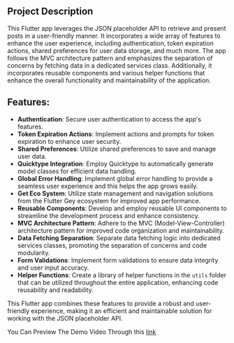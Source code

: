 ## Project Description
This Flutter app leverages the JSON placeholder API to retrieve and present posts in a user-friendly manner. It incorporates a wide array of features to enhance the user experience, including authentication, token expiration actions, shared preferences for user data storage, and much more. The app follows the MVC architecture pattern and emphasizes the separation of concerns by fetching data in a dedicated services class. Additionally, it incorporates reusable components and various helper functions that enhance the overall functionality and maintainability of the application.

## Features:
- **Authentication**: Secure user authentication to access the app's features.
- **Token Expiration Actions**: Implement actions and prompts for token expiration to enhance user security.
- **Shared Preferences**: Utilize shared preferences to save and manage user data.
- **Quicktype Integration**: Employ Quicktype to automatically generate model classes for efficient data handling.
- **Global Error Handling**: Implement global error handling to provide a seamless user experience and this helps the app grows easily.
- **Get Eco System**: Utilize state management and navigation solutions from the Flutter Gey ecosystem for improved app performance.
- **Reusable Components**: Develop and employ reusable UI components to streamline the development process and enhance consistency.
- **MVC Architecture Pattern**: Adhere to the MVC (Model-View-Controller) architecture pattern for improved code organization and maintainability.
- **Data Fetching Separation**: Separate data fetching logic into dedicated services classes, promoting the separation of concerns and code modularity.
- **Form Validations**: Implement form validations to ensure data integrity and user input accuracy.
- **Helper Functions**: Create a library of helper functions in the `utils` folder that can be utilized throughout the entire application, enhancing code reusability and readability.

This Flutter app combines these features to provide a robust and user-friendly experience, making it an efficient and maintainable solution for working with the JSON placeholder API.

You Can Preview The Demo Video Through this [link]([https://drive.google.com/file/d/17vmJeyMCpA6MvXvYPA5oV88YZdbIT9pv/view?usp=drive_link](https://drive.google.com/file/d/1XgZ944ALShO7JjWsePK23zBASy_JJDVm/view?usp=sharing)https://drive.google.com/file/d/1XgZ944ALShO7JjWsePK23zBASy_JJDVm/view?usp=sharing)
